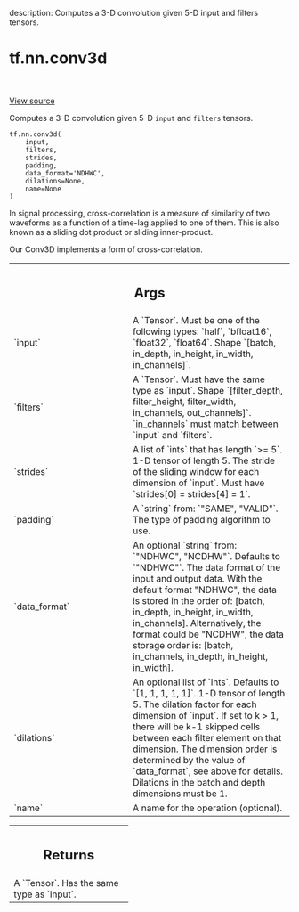 description: Computes a 3-D convolution given 5-D input and filters tensors.

<div itemscope itemtype="http://developers.google.com/ReferenceObject">
<meta itemprop="name" content="tf.nn.conv3d" />
<meta itemprop="path" content="Stable" />
</div>

# tf.nn.conv3d

<!-- Insert buttons and diff -->

<table class="tfo-notebook-buttons tfo-api nocontent" align="left">

</table>

<a target="_blank" class="external" href="/code/stable/tensorflow/python/ops/nn_ops.py">View source</a>



Computes a 3-D convolution given 5-D `input` and `filters` tensors.


<pre class="devsite-click-to-copy prettyprint lang-py tfo-signature-link">
<code>tf.nn.conv3d(
    input,
    filters,
    strides,
    padding,
    data_format=&#x27;NDHWC&#x27;,
    dilations=None,
    name=None
)
</code></pre>



<!-- Placeholder for "Used in" -->

In signal processing, cross-correlation is a measure of similarity of
two waveforms as a function of a time-lag applied to one of them. This
is also known as a sliding dot product or sliding inner-product.

Our Conv3D implements a form of cross-correlation.

<!-- Tabular view -->
 <table class="responsive fixed orange">
<colgroup><col width="214px"><col></colgroup>
<tr><th colspan="2"><h2 class="add-link">Args</h2></th></tr>

<tr>
<td>
`input`<a id="input"></a>
</td>
<td>
A `Tensor`. Must be one of the following types: `half`, `bfloat16`, `float32`, `float64`.
Shape `[batch, in_depth, in_height, in_width, in_channels]`.
</td>
</tr><tr>
<td>
`filters`<a id="filters"></a>
</td>
<td>
A `Tensor`. Must have the same type as `input`.
Shape `[filter_depth, filter_height, filter_width, in_channels,
out_channels]`. `in_channels` must match between `input` and `filters`.
</td>
</tr><tr>
<td>
`strides`<a id="strides"></a>
</td>
<td>
A list of `ints` that has length `>= 5`.
1-D tensor of length 5. The stride of the sliding window for each
dimension of `input`. Must have `strides[0] = strides[4] = 1`.
</td>
</tr><tr>
<td>
`padding`<a id="padding"></a>
</td>
<td>
A `string` from: `"SAME", "VALID"`.
The type of padding algorithm to use.
</td>
</tr><tr>
<td>
`data_format`<a id="data_format"></a>
</td>
<td>
An optional `string` from: `"NDHWC", "NCDHW"`. Defaults to `"NDHWC"`.
The data format of the input and output data. With the
default format "NDHWC", the data is stored in the order of:
    [batch, in_depth, in_height, in_width, in_channels].
Alternatively, the format could be "NCDHW", the data storage order is:
    [batch, in_channels, in_depth, in_height, in_width].
</td>
</tr><tr>
<td>
`dilations`<a id="dilations"></a>
</td>
<td>
An optional list of `ints`. Defaults to `[1, 1, 1, 1, 1]`.
1-D tensor of length 5.  The dilation factor for each dimension of
`input`. If set to k > 1, there will be k-1 skipped cells between each
filter element on that dimension. The dimension order is determined by the
value of `data_format`, see above for details. Dilations in the batch and
depth dimensions must be 1.
</td>
</tr><tr>
<td>
`name`<a id="name"></a>
</td>
<td>
A name for the operation (optional).
</td>
</tr>
</table>



<!-- Tabular view -->
 <table class="responsive fixed orange">
<colgroup><col width="214px"><col></colgroup>
<tr><th colspan="2"><h2 class="add-link">Returns</h2></th></tr>
<tr class="alt">
<td colspan="2">
A `Tensor`. Has the same type as `input`.
</td>
</tr>

</table>

